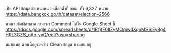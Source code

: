 เปิด API ข้อมูลตำแหน่งหน่วยเลือกตั้งที่ กทม. ทั้ง 6,327 หน่วย
https://data.bangkok.go.th/dataset/election-2566

หากเจอข้อผิดพลาด สามารถ Comment ได้ใน Google Sheet นี้
https://docs.google.com/spreadsheets/d/1RfjfF0IIZyMOqiwdXqnMSSlEy8g4HRL3GZS_oAo-yvQ/edit?usp=sharing

หมายเหตุ ตอนนี้อยู่ระหว่าง Clean ข้อมูล บางเขน อยู่